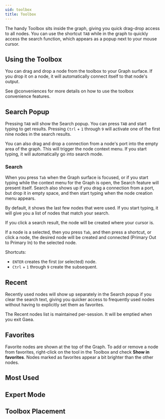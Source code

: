 ```yaml
---
uid: toolbox
title: Toolbox
---
```


The handy Toolbox sits inside the graph, giving you quick drag-drop access to all nodes. You can use the shortcut `TAB` while in the graph to quickly access the search function, which appears as a popup next to your mouse cursor.

## Using the Toolbox
You can drag and drop a node from the toolbox to your Graph surface. If you drop it on a node, it will automatically connect itself to that node's output.

See @conveniences for more details on how to use the toolbox convenience features.

## Search Popup

Pressing `TAB` will show the Search popup. You can press `TAB` and start typing to get results. Pressing `Ctrl` + `1` through `9` will activate one of the first nine nodes in the search results.

You can also drag and drop a connection from a node's port into the empty area of the graph. This will trigger the node context menu. If you start typing, it will automatically go into search mode.



### Search

When you press `Tab` when the Graph surface is focused, or if you start typing while the context menu for the Graph is open, the Search feature will present itself. Search also shows up if you drag a connection from a port, but drop it in empty space, and then start typing when the node creation menu appears.

By default, it shows the last few nodes that were used. If you start typing, it will give you a list of nodes that match your search.

If you click a search result, the node will be created where your cursor is.

If a node is a selected, then you press `Tab`, and then press a shortcut, or click a node, the desired node will be created and connected (Primary Out to Primary In) to the selected node.

Shortcuts:
- `ENTER` creates the first (or selected) node.
- `Ctrl` + `1` through `9` create the subsequent.


## Recent

Recently used nodes will show up separately in the Search popup if you clear the search text, giving you quicker access to frequently used nodes without having to explicitly set them as favorites.

The Recent nodes list is maintained per-session. It will be emptied when you exit Gaea.

## Favorites

Favorite nodes are shown at the top of the Graph. To add or remove a node from favorites, right-click on the tool in the Toolbox and check **Show in favorites**. Nodes marked as favorites appear a bit brighter than the other nodes.

## Most Used

## Expert Mode

## Toolbox Placement